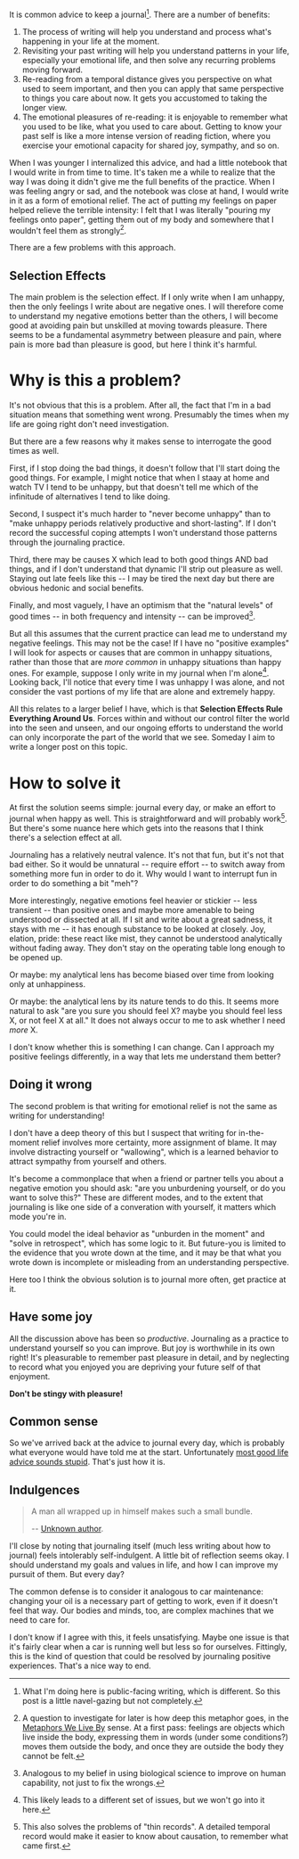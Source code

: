 
It is common advice to keep a journal[^meta]. There are a number of benefits:

1. The process of writing will help you understand and process what's happening in your life at the moment.
1. Revisiting your past writing will help you understand patterns in your life, especially your emotional life, and then solve any recurring problems moving forward.
1. Re-reading from a temporal distance gives you perspective on what used to seem important, and then you can apply that same perspective to things you care about now. It gets you accustomed to taking the longer view.
1. The emotional pleasures of re-reading: it is enjoyable to remember what you used to be like, what you used to care about. Getting to know your past self is like a more intense version of reading fiction, where you exercise your emotional capacity for shared joy, sympathy, and so on.

[^meta]: What I'm doing here is public-facing writing, which is different. So this post is a little navel-gazing but not completely.

When I was younger I internalized this advice, and had a little notebook that I would write in from time to time. It's taken me a while to realize that the way I was doing it didn't give me the full benefits of the practice. When I was feeling angry or sad, and the notebook was close at hand, I would write in it as a form of emotional relief. The act of putting my feelings on paper helped relieve the terrible intensity: I felt that I was literally "pouring my feelings onto paper", getting them out of my body and somewhere that I wouldn't feel them as strongly[^lakoff].

[^lakoff]: A question to investigate for later is how deep this metaphor goes, in the [Metaphors We Live By](https://amzn.to/2YhQ1LU) sense. At a first pass: feelings are objects which live inside the body, expressing them in words (under some conditions?) moves them outside the body, and once they are outside the body they cannot be felt.

There are a few problems with this approach. 

## Selection Effects

The main problem is the selection effect. If I only write when I am unhappy, then the only feelings I write about are negative ones. I will therefore come to understand my negative emotions better than the others, I will become good at avoiding pain but unskilled at moving towards pleasure. There seems to be a fundamental asymmetry between pleasure and pain, where pain is more bad than pleasure is good, but here I think it's harmful.


# Why is this a problem? 

It's not obvious that this is a problem. After all, the fact that I'm in a bad situation means that something went wrong. Presumably the times when my life are going right don't need investigation.

But there are a few reasons why it makes sense to interrogate the good times as well.

First, if I stop doing the bad things, it doesn't follow that I'll start doing the good things. For example, I might notice that when I staay at home and watch TV I tend to be unhappy, but that doesn't tell me which of the infinitude of alternatives I tend to like doing.

Second, I suspect it's much harder to "never become unhappy" than to "make unhappy periods relatively productive and short-lasting". If I don't record the successful coping attempts I won't understand those patterns through the journaling practice.

Third,  there may be causes X which lead to both good things AND bad things, and if I don't understand that dynamic I'll strip out pleasure as well. Staying out late feels like this -- I may be tired the next day but there are obvious hedonic and social benefits.

Finally, and most vaguely, I have an optimism that the "natural levels" of good times -- in both frequency and intensity -- can be improved[^medical].

[^medical]: Analogous to my belief in using biological science to improve on human capability, not just to fix the wrongs.

But all this assumes that the current practice can lead me to understand my negative feelings. This may not be the case! If I have no "positive examples" I will look for aspects or causes that are common in unhappy situations, rather than those that are *more common* in unhappy situations than happy ones. For example, suppose I only write in my journal when I'm alone[^journal-alone]. Looking back, I'll notice that every time I was unhappy I was alone, and not consider the vast portions of my life that are alone and extremely happy.

[^journal-alone]: This likely leads to a different set of issues, but we won't go into it here.

All this relates to a larger belief I have, which is that **Selection Effects Rule Everything Around Us**. Forces within and without our control filter the world into the seen and unseen, and our ongoing efforts to understand the world can only incorporate the part of the world that we see. Someday I aim to write a longer post on this topic.


# How to solve it

At first the solution seems simple: journal every day, or make an effort to journal when happy as well. This is straightforward and will probably work[^thin]. But there's some nuance here which gets into the reasons that I think there's a selection effect at all.

[^thin]: This also solves the problems of "thin records". A detailed temporal record would make it easier to know about causation, to remember what came first.

Journaling has a relatively neutral valence. It's not that fun, but it's not that bad either. So it would be unnatural -- require effort -- to switch away from something more fun in order to do it. Why would I want to interrupt fun in order to do something a bit "meh"? 

More interestingly, negative emotions feel heavier or stickier  -- less transient -- than positive ones and maybe more amenable to being understood or dissected at all. If I sit and write about a great sadness, it stays with me -- it has enough substance to be looked at closely. Joy, elation, pride: these react like mist, they cannot be understood analytically without fading away. They don't stay on the operating table long enough to be opened up.

Or maybe: my analytical lens has become biased over time from looking only at unhappiness. 

Or maybe: the analytical lens by its nature tends to do this. It seems more natural to ask "are you sure you should feel X? maybe you should feel less X, or not feel X at all." It does not always occur to me to ask whether I need *more* X.

I don't know whether this is something I can change. Can I approach my positive feelings differently, in a way that lets me understand them better?

## Doing it wrong

The second problem is that writing for emotional relief is not the same as writing for understanding!

I don't have a deep theory of this but I suspect that writing for in-the-moment relief involves more certainty, more assignment of blame. It may involve distracting yourself or "wallowing", which is a learned behavior to attract sympathy from yourself and others.

It's become a commonplace that when a friend or partner tells you about a negative emotion you should ask: "are you unburdening yourself, or do you want to solve this?" These are different modes, and to the extent that journaling is like one side of a converation with yourself, it matters which mode you're in.

You could model the ideal behavior as "unburden in the moment" and "solve in retrospect", which has some logic to it. But future-you is limited to the evidence that you wrote down at the time, and it may be that what you wrote down is incomplete or misleading from an understanding perspective.

Here too I think the obvious solution is to journal more often, get practice at it. 

## Have some joy

All the discussion above has been so *productive*. Journaling as a practice to understand yourself so you can improve. But joy is worthwhile in its own right! It's pleasurable to remember past pleasure in detail, and by neglecting to record what you enjoyed you are depriving your future self of that enjoyment. 

**Don't be stingy with pleasure!**

## Common sense

So we've arrived back at the advice to journal every day, which is probably what everyone would have told me at the start. Unfortunately [most good life advice sounds stupid](https://twitter.com/louispotok/status/1255541550450434054). That's just how it is.

## Indulgences

> A man all wrapped up in himself makes such a small bundle.
> 
> -- [Unknown author](https://quoteinvestigator.com/2019/03/07/bundle/).


I'll close by noting that journaling itself (much less writing about how to journal) feels intolerably self-indulgent. A little bit of reflection seems okay. I should understand my goals and values in life, and how I can improve my pursuit of them. But every day?

The common defense is to consider it analogous to car maintenance: changing your oil is a necessary part of getting to work, even if it doesn't feel that way. Our bodies and minds, too, are complex machines that we need to care for.

I don't know if I agree with this, it feels unsatisfying. Maybe one issue is that it's fairly clear when a car is running well but less so for ourselves. Fittingly, this is the kind of question that could  be resolved by journaling positive experiences. That's a nice way to end.


